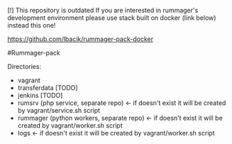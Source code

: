

[!] This repository is outdated 
If you are interested in rummager's development environment please use stack built on docker (link below) instead this one!

https://github.com/lbacik/rummager-pack-docker


#Rummager-pack

Directories:

- vagrant 
- transferdata [TODO]
- jenkins [TODO]
- rumsrv (php service, separate repo) <- if doesn't exist it will be created by vagrant/service.sh script
- rummager (python workers, separate repo) <- if doesn't exist it will be created by vagrant/worker.sh script
- logs <- if doesn't exist it will be created by vagrant/worker.sh script
